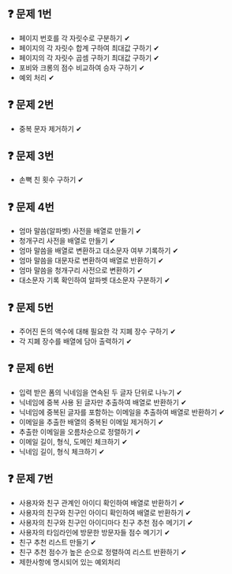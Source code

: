 ## ❓ 문제 1번

- 페이지 번호를 각 자릿수로 구분하기 ✔
- 페이지의 각 자릿수 합계 구하여 최대값 구하기 ✔
- 페이지의 각 자릿수 곱셈 구하기 최대값 구하기 ✔
- 포비와 크롱의 점수 비교하여 승자 구하기 ✔
- 예외 처리 ✔

## ❓ 문제 2번

- 중복 문자 제거하기 ✔

## ❓ 문제 3번

- 손뼉 친 횟수 구하기 ✔

## ❓ 문제 4번

- 엄마 말씀(알파벳) 사전을 배열로 만들기 ✔
- 청개구리 사전을 배열로 만들기 ✔
- 엄마 말씀을 배열로 변환하고 대소문자 여부 기록하기 ✔
- 엄마 말씀을 대문자로 변환하여 배열로 반환하기 ✔
- 엄마 말씀을 청개구리 사전으로 변환하기 ✔
- 대소문자 기록 확인하여 알파벳 대소문자 구분하기 ✔

## ❓ 문제 5번

- 주어진 돈의 액수에 대해 필요한 각 지폐 장수 구하기 ✔
- 각 지폐 장수를 배열에 담아 출력하기 ✔

## ❓ 문제 6번

- 입력 받은 폼의 닉네임을 연속된 두 글자 단위로 나누기 ✔
- 닉네임에 중복 사용 된 글자만 추출하여 배열로 반환하기 ✔
- 닉네임에 중복된 글자를 포함하는 이메일을 추출하여 배열로 반환하기 ✔
- 이메일을 추출한 배열의 중복된 이메일 제거하기 ✔
- 추출한 이메일을 오름차순으로 정렬하기 ✔
- 이메일 길이, 형식, 도메인 체크하기 ✔
- 닉네임 길이, 형식 체크하기 ✔

## ❓ 문제 7번

- 사용자와 친구 관계인 아이디 확인하여 배열로 반환하기 ✔
- 사용자의 친구와 친구인 아이디 확인하여 배열로 반환하기 ✔
- 사용자의 친구와 친구인 아이디마다 친구 추천 점수 메기기 ✔
- 사용자의 타임라인에 방문한 방문자들 점수 메기기 ✔
- 친구 추천 리스트 만들기 ✔
- 친구 추천 점수가 높은 순으로 정렬하여 리스트 반환하기 ✔
- 제한사항에 명시되어 있는 예외처리
